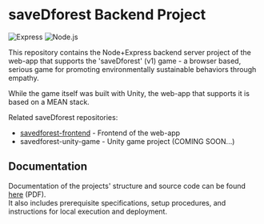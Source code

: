 # saveDforest Backend Project
![Express](https://img.shields.io/badge/Express-000000?style=flat&logo=express&logoColor=white)
![Node.js](https://img.shields.io/badge/Node.js-339933?style=flat&logo=node.js&logoColor=white)


This repository contains the Node+Express backend server project of the web-app that supports the 'saveDforest' (v1) game - a browser based, serious game for promoting environmentally sustainable behaviors through empathy. 

While the game itself was built with Unity, the web-app that supports it is based on a MEAN stack.

Related saveDforest repositories: 
- [savedforest-frontend](https://github.com/ricardosantosfc/savedforest-frontend-public) - Frontend of the web-app
- savedforest-unity-game - Unity game project (COMING SOON...)
  
## Documentation

Documentation of the projects' structure and source code can be found [here](https://ricardosantosfc.github.io/savedforest-documentation/savedforest_documentation.pdf) (PDF).  
It also includes prerequisite specifications, setup procedures, and instructions for local execution and deployment. 
